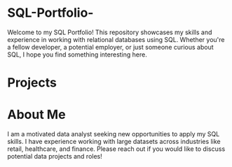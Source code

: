 # SQL-Portfolio-
Welcome to my SQL Portfolio! This repository showcases my skills and experience in working with relational databases using SQL. Whether you're a fellow developer, a potential employer, or just someone curious about SQL, I hope you find something interesting here.

# Projects


# About Me
I am a motivated data analyst seeking new opportunities to apply my SQL skills. I have experience working with large datasets across industries like retail, healthcare, and finance. Please reach out if you would like to discuss potential data projects and roles!
